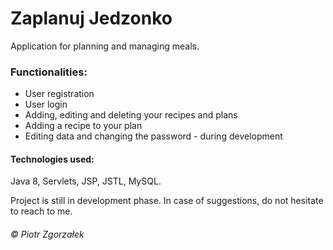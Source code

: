 # Zaplanuj Jedzonko
Application for planning and managing meals.

### Functionalities:
* User registration
* User login
* Adding, editing and deleting your recipes and plans
* Adding a recipe to your plan
* Editing data and changing the password - during development

#### Technologies used:
Java 8, Servlets, JSP, JSTL, MySQL.

Project is still in development phase. In case of suggestions, do not hesitate to reach to me.

###### © Piotr Zgorzałek
